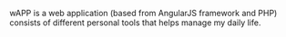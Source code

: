 wAPP is a web application (based from AngularJS framework and PHP) consists of different personal tools that helps manage my daily life.
